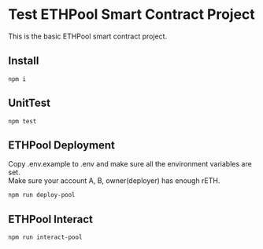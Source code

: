 # Test ETHPool Smart Contract Project

This is the basic ETHPool smart contract project.
## Install
```
npm i
```
## UnitTest
```
npm test
```
## ETHPool Deployment
Copy .env.example to .env and make sure all the environment variables are set.
<br>
Make sure your account A, B, owner(deployer) has enough rETH.
```
npm run deploy-pool
```

## ETHPool Interact
```
npm run interact-pool
```